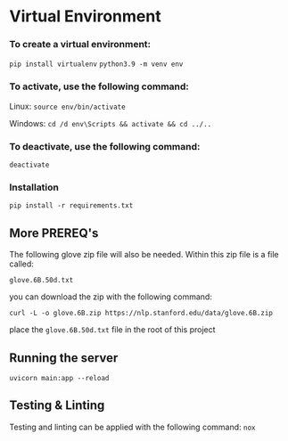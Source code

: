 # Virtual Environment

### To create a virtual environment:
`pip install virtualenv`
`python3.9 -m venv env`

### To activate, use the following command:

Linux:
`source env/bin/activate`

Windows:
`cd /d env\Scripts && activate && cd ../..`

### To deactivate, use the following command:
`deactivate`

### Installation
`pip install -r requirements.txt`

## More PREREQ's

The following glove zip file will also be needed. Within this zip file is a file called:

`glove.6B.50d.txt`

you can download the zip with the following command:

`curl -L -o glove.6B.zip https://nlp.stanford.edu/data/glove.6B.zip`

place the `glove.6B.50d.txt` file in the root of this project

## Running the server
`uvicorn main:app --reload`

## Testing & Linting
Testing and linting can be applied with the following command:
`nox`
